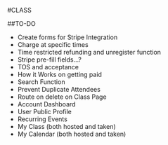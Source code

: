 #CLASS

##TO-DO
* Create forms for Stripe Integration
* Charge at specific times
* Time restricted refunding and unregister function
* Stripe pre-fill fields...?
* TOS and acceptance
* How it Works on getting paid
* Search Function
* Prevent Duplicate Attendees
* Route on delete on Class Page
* Account Dashboard
* User Public Profile
* Recurring Events
* My Class (both hosted and taken)
* My Calendar (both hosted and taken)

